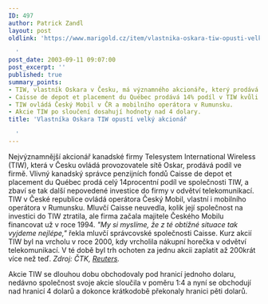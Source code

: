```yaml
---
ID: 497
author: Patrick Zandl
layout: post
oldlink: 'https://www.marigold.cz/item/vlastnika-oskara-tiw-opusti-velky-akcionar

  '
post_date: 2003-09-11 09:07:00
post_excerpt: ''
published: true
summary_points:
- TIW, vlastník Oskara v Česku, má významného akcionáře, který prodává svůj podíl.
- Caisse de depot et placement du Québec prodává 14% podíl v TIW kvůli ztrátové investici.
- TIW ovládá Český Mobil v ČR a mobilního operátora v Rumunsku.
- Akcie TIW po sloučení dosahují hodnoty nad 4 dolary.
title: 'Vlastníka Oskara TIW opustí velký akcionář

  '
---
```


<p>
Nejvýznamnější akcionář kanadské firmy Telesystem International Wireless (TIW), která v Česku ovládá provozovatele sítě Oskar, prodává podíl ve firmě. Vlivný kanadský správce penzijních fondů Caisse de depot et placement du Québec prodá celý 14procentní podíl ve společnosti TIW, a zbaví se tak další nepovedené investice do firmy v odvětví telekomunikací. TIW v České republice ovládá operátora Český Mobil, vlastní i mobilního operátora v Rumunsku. Mluvčí Caisse neuvedla, kolik její společnost na investici do TIW ztratila, ale firma začala majitele Českého Mobilu financovat už v roce 1994. <EM>"My si myslíme, že z té obtížné situace tak vyjdeme nejlépe,"</EM> řekla mluvčí správcovské společnosti Caisse. Kurz akcií TIW byl na vrcholu v roce 2000, kdy vrcholila nákupní horečka v odvětví telekomunikací. V té době byl trh ochoten za jednu akcii zaplatit až 200krát více než teď. <EM>Zdroj: ČTK, <A href="http://biz.yahoo.com/rf/030909/telecoms_tiw_caisse_2.html" target=_blank>Reuters</A>.</EM></p>

<p>
Akcie TIW se dlouhou dobu obchodovaly pod hranicí jednoho dolaru, nedávno společnost svoje akcie sloučila v poměru 1:4 a nyní se obchodují nad hranicí 4 dolarů a dokonce krátkodobě překonaly hranici pěti dolarů. </p>